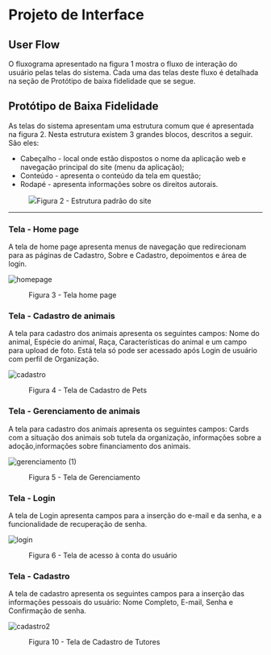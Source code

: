 # Projeto de Interface

## User Flow

O fluxograma apresentado na figura 1 mostra o fluxo de interação do usuário pelas telas do sistema. Cada uma das telas deste fluxo é detalhada na seção de Protótipo de baixa fidelidade que se segue.

## Protótipo de Baixa Fidelidade

As telas do sistema apresentam uma estrutura comum que é apresentada na figura 2. Nesta estrutura existem 3 grandes blocos, descritos a seguir. São eles:
<ul>
  <li>Cabeçalho - local onde estão dispostos o nome da aplicação web e navegação principal do site (menu da aplicação);</li>
  <li>Conteúdo - apresenta o conteúdo da tela em questão;</li>
  <li>Rodapé - apresenta informações sobre os direitos autorais.</li>
</ul>
<figure> 
  <img src="https://user-images.githubusercontent.com/100447878/164074128-7b006e50-8621-4964-b0fd-07a90e626673.png"
    <figcaption>Figura 2 - Estrutura padrão do site
</figure> 
<hr>

<h3><b>Tela - Home page</b></h3>
A tela de home page apresenta menus de navegação que redirecionam para as páginas de Cadastro, Sobre e Cadastro, depoimentos e área de login.

![homepage](https://media.discordapp.net/attachments/1219797639671971873/1229250016464605204/image.png?ex=662eff4a&is=661c8a4a&hm=8eb807c6f80282e2dbc39fb68536d2de3f72e949268794c03769f500e4e2b197&=&format=webp&quality=lossless&width=1440&height=580)

<figure> 
  <figcaption>Figura 3 - Tela home page
</figure>

<h3><b>Tela - Cadastro de animais</b></h3>
A tela para cadastro dos animais apresenta os seguintes campos: Nome do animal, Espécie do animal, Raça, Características do animal e um campo para upload de foto. Está tela só pode ser acessado após Login de usuário com perfil de Organização.

![cadastro](https://media.discordapp.net/attachments/1219797639671971873/1229227751219789875/image.png?ex=662eea8d&is=661c758d&hm=426f56966346512e3c6bbeeb5e77e614eebb5a03847d970a2e50130ea06c8a3e&=&format=webp&quality=lossless&width=1319&height=676)

  
<figure> 
  <figcaption> Figura 4 - Tela de Cadastro de Pets
</figure> 

<h3><b>Tela - Gerenciamento de animais</b></h3>
A tela para cadastro dos animais apresenta os seguintes campos: Cards com a situação dos animais sob tutela da organização, informações sobre a adoção,informações sobre financiamento dos animais.

![gerenciamento (1)](https://media.discordapp.net/attachments/1219797639671971873/1229238484531937310/image.png?ex=662ef48c&is=661c7f8c&hm=dd6b62e0b1dcdf5ae08354b9e4b0635b3d2815f58214156eb3efd8160df910f6&=&format=webp&quality=lossless&width=1326&height=676)

  
<figure>  
    <figcaption>Figura 5 - Tela de Gerenciamento  
</figure> 

<h3><b>Tela - Login</b></h3>
A tela de Login apresenta campos para a inserção do e-mail e da senha, e a funcionalidade de recuperação de senha.

  ![login](https://media.discordapp.net/attachments/1219797639671971873/1229224628417986681/image.png?ex=662ee7a5&is=661c72a5&hm=a929d450d3b65d4a88536ee80621b673916e97e9a5073d071d7cd54970055351&=&format=webp&quality=lossless&width=1440&height=623)


<figure> 
    <figcaption>Figura 6 - Tela de acesso à conta do usuário
</figure>

<h3><b>Tela - Cadastro</b></h3>
A tela de cadastro apresenta os seguintes campos para a inserção das informações pessoais do usuário: Nome Completo, E-mail, Senha e Confirmação de senha.

![cadastro2](https://media.discordapp.net/attachments/1219797639671971873/1229222753849053194/image.png?ex=662ee5e6&is=661c70e6&hm=1e76171e6768830aefd0579750ebbc86e53bd478548346a0ae2bdcea4c077c15&=&format=webp&quality=lossless&width=1246&height=676)

<figure> 
    <figcaption>Figura 10 - Tela de Cadastro de Tutores
</figure>
